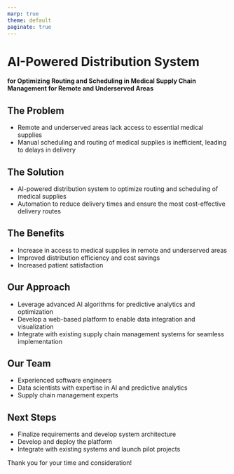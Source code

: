 ```yaml
---
marp: true
theme: default
paginate: true
---
```

# AI-Powered Distribution System 

**for Optimizing Routing and Scheduling in Medical Supply Chain Management for Remote and Underserved Areas**

## The Problem

* Remote and underserved areas lack access to essential medical supplies
* Manual scheduling and routing of medical supplies is inefficient, leading to delays in delivery

## The Solution

* AI-powered distribution system to optimize routing and scheduling of medical supplies
* Automation to reduce delivery times and ensure the most cost-effective delivery routes

## The Benefits

* Increase in access to medical supplies in remote and underserved areas
* Improved distribution efficiency and cost savings
* Increased patient satisfaction 

## Our Approach

* Leverage advanced AI algorithms for predictive analytics and optimization
* Develop a web-based platform to enable data integration and visualization 
* Integrate with existing supply chain management systems for seamless implementation

## Our Team

* Experienced software engineers 
* Data scientists with expertise in AI and predictive analytics 
* Supply chain management experts 

## Next Steps

* Finalize requirements and develop system architecture 
* Develop and deploy the platform 
* Integrate with existing systems and launch pilot projects 

Thank you for your time and consideration!
  